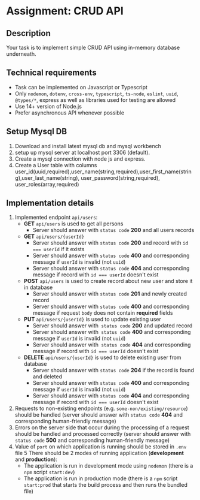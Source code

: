 # Assignment: CRUD API

## Description

Your task is to implement simple CRUD API using in-memory database underneath.

## Technical requirements

- Task can be implemented on Javascript or Typescript
- Only `nodemon`, `dotenv`, `cross-env`, `typescript`, `ts-node`, `eslint`, `uuid`, `@types/*`, express as well as libraries used for testing are allowed
- Use 14+ version of Node.js
- Prefer asynchronous API whenever possible

## Setup Mysql DB
1. Download and install latest mysql db and mysql workbench
2. setup up mysql server at localhost port 3306 (default).
3. Create a mysql connection with node js and express.
4. Create a User table with columns user_id(uuid,required),user_name(string,required),user_first_name(string),user_last_name(string), user_password(string,required), user_roles(array,required)
## Implementation details
1. Implemented endpoint `api/users`:
    - **GET** `api/users` is used to get all persons
        - Server should answer with `status code` **200** and all users records
    - **GET** `api/users/{userId}` 
        - Server should answer with `status code` **200** and record with `id === userId` if it exists
        - Server should answer with `status code` **400** and corresponding message if `userId` is invalid (not `uuid`)
        - Server should answer with `status code` **404** and corresponding message if record with `id === userId` doesn't exist
    - **POST** `api/users` is used to create record about new user and store it in database
        - Server should answer with `status code` **201** and newly created record
        - Server should answer with `status code` **400** and corresponding message if request `body` does not contain **required** fields
    - **PUT** `api/users/{userId}` is used to update existing user
        - Server should answer with` status code` **200** and updated record
        - Server should answer with` status code` **400** and corresponding message if `userId` is invalid (not `uuid`)
        - Server should answer with` status code` **404** and corresponding message if record with `id === userId` doesn't exist
    - **DELETE** `api/users/{userId}` is used to delete existing user from database
        - Server should answer with `status code` **204** if the record is found and deleted
        - Server should answer with `status code` **400** and corresponding message if `userId` is invalid (not `uuid`)
        - Server should answer with `status code` **404** and corresponding message if record with `id === userId` doesn't exist
2. Requests to non-existing endpoints (e.g. `some-non/existing/resource`) should be handled (server should answer with `status code` **404** and corresponding human-friendly message)
3. Errors on the server side that occur during the processing of a request should be handled and processed correctly (server should answer with `status code` **500** and corresponding human-friendly message)
4. Value of `port` on which application is running should be stored in `.env` file
5 There should be 2 modes of running application (**development** and **production**):
    - The application is run in development mode using `nodemon` (there is a `npm` script `start:dev`)
    - The application is run in production mode (there is a `npm` script `start:prod` that starts the build process and then runs the bundled file)

